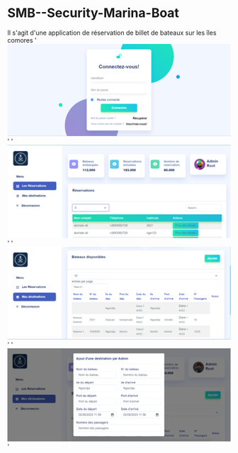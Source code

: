 # SMB--Security-Marina-Boat
Il s'agit d'une application de réservation de billet de bateaux sur les îles comores
'![login image](imageSite/login_img.PNG)'
'![reservation image](imageSite/reservation_img.PNG)'
'![destination image](imageSite/destination_img.PNG)'
'![ajout image](imageSite/ajout_img.PNG)'
